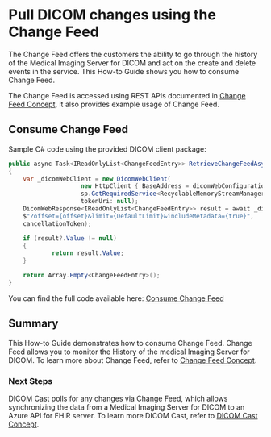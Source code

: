 # Pull DICOM changes using the Change Feed

The Change Feed offers the customers the ability to go through the history of the Medical Imaging Server for DICOM and act on the create and delete events in the service. This How-to Guide shows you how to consume Change Feed.

The Change Feed is accessed using REST APIs documented in [Change Feed Concept](/docs/concepts/change-feed.md), it also provides example usage of Change Feed.

## Consume Change Feed

Sample C# code using the provided DICOM client package:

```csharp
public async Task<IReadOnlyList<ChangeFeedEntry>> RetrieveChangeFeedAsync(long offset, CancellationToken cancellationToken)
{
    var _dicomWebClient = new DicomWebClient(
                    new HttpClient { BaseAddress = dicomWebConfiguration.Endpoint },
                    sp.GetRequiredService<RecyclableMemoryStreamManager>(),
                    tokenUri: null);
    DicomWebResponse<IReadOnlyList<ChangeFeedEntry>> result = await _dicomWebClient.GetChangeFeed(
    $"?offset={offset}&limit={DefaultLimit}&includeMetadata={true}",
    cancellationToken);

    if (result?.Value != null)
    {
            return result.Value;
    }

    return Array.Empty<ChangeFeedEntry>();
}
```
You can find the full code available here: [Consume Change Feed](../converter/dicom-cast/src/Microsoft.Health.DicomCast.Core/Features/DicomWeb/Service/ChangeFeedRetrieveService.cs)

## Summary

This How-to Guide demonstrates how to consume Change Feed. Change Feed allows you to monitor the History of the medical Imaging Server for DICOM. To learn more about Change Feed, refer to [Change Feed Concept](../concepts/change-feed.md).

### Next Steps

DICOM Cast polls for any changes via Change Feed, which allows synchronizing the data from a Medical Imaging Server for DICOM to an Azure API for FHIR server. To learn more DICOM Cast, refer to [DICOM Cast Concept](../concepts/dicom-cast.md).
